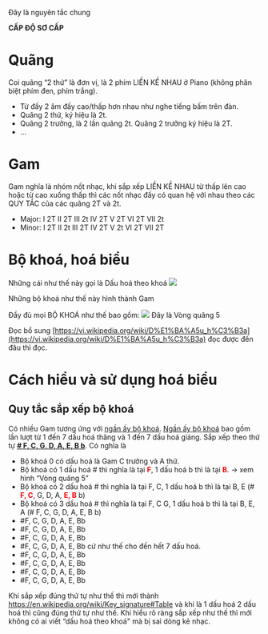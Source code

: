 Đây là nguyên tắc chung

**CẤP ĐỘ SƠ CẤP**

# Quãng

Coi quãng “2 thứ” là đơn vị, là 2 phím LIỀN KỀ NHAU ở Piano (không phân biệt phím đen, phím trắng).



* Từ đấy 2 âm đấy cao/thấp hơn nhau như nghe tiếng bấm trên đàn.
* Quãng 2 thứ, ký hiệu là 2t.
* Quãng 2 trưởng, là 2 lần quãng 2t. Quãng 2 trưởng ký hiệu là 2T.
* …


# Gam

Gam nghĩa là nhóm nốt nhạc, khi sắp xếp LIỀN KỀ NHAU từ thấp lên cao hoặc từ cao xuống thấp thì các nốt nhạc đấy có quan hệ với nhau theo các QUY TẮC của các quãng 2T và 2t.



* Major: I 2T II 2T III 2t IV 2T V 2T VI 2T VII 2t
* Minor: I 2T II 2t III 2T IV 2T V 2t VI 2T VII 2T


# Bộ khoá, hoá biểu

Những cái như thế này gọi là Dấu hoá theo khoá ![](https://seami.vn/wp-content/uploads/2017/07/Screenshot_8-1.jpg)

Những bộ khoá như thế này hình thành Gam

Đầy đủ mọi BỘ KHOÁ như thế bao gồm: ![](https://upload.wikimedia.org/wikipedia/commons/thumb/3/33/Circle_of_fifths_deluxe_4.svg/800px-Circle_of_fifths_deluxe_4.svg.png)
Đây là Vòng quãng 5

Đọc bổ sung [https://vi.wikipedia.org/wiki/D%E1%BA%A5u_h%C3%B3a](https://vi.wikipedia.org/wiki/D%E1%BA%A5u_h%C3%B3a) đọc được đến đâu thì đọc.


# Cách hiểu và sử dụng hoá biểu


## Quy tắc sắp xếp bộ khoá

Có nhiều Gam tương ứng với [ngần ấy bộ khoá](https://vi.wikipedia.org/wiki/D%E1%BA%A5u_h%C3%B3a#/media/T%E1%BA%ADp_tin:Circle_of_fifths_deluxe_4.svg). [Ngần ấy bộ khoá](https://vi.wikipedia.org/wiki/D%E1%BA%A5u_h%C3%B3a#/media/T%E1%BA%ADp_tin:Circle_of_fifths_deluxe_4.svg) bao gồm lần lượt từ 1 đến 7 dấu hoá thăng và 1 đến 7 dấu hoá giáng. Sắp xếp theo thứ tự **<span style="text-decoration:underline;"># F, C, G, D, A, E, B b</span>**. Có nghĩa là
- Bộ khoá 0 có dấu hoá là Gam C trưởng và A thứ.
- Bộ khoá có 1 dấu hoá # thì nghĩa là tại <span style="color: red; font-weight: bold">F</span>, 1 dấu hoá b thì là tại <span style="color: red; font-weight: bold">B</span>. → xem hình “Vòng quãng 5”
- Bộ khoá có 2 dấu hoá # thì nghĩa là tại F, C, 1 dấu hoá b thì là tại B, E (# <span style="color: red; font-weight: bold">F, C</span>, G, D, A, <span style="color: red; font-weight: bold">E, B</span> b)
- Bộ khoá có 3 dấu hoá # thì nghĩa là tại F, C G, 1 dấu hoá b thì là tại B, E, A (# F, C, G, D, A, E, B b)
- #F, C, G, D, A, E, Bb
- #F, C, G, D, A, E, Bb
- #F, C, G, D, A, E, Bb
- #F, C, G, D, A, E, Bb cứ như thế cho đến hết 7 dấu hoá.
- #F, C, G, D, A, E, Bb
- #F, C, G, D, A, E, Bb
- #F, C, G, D, A, E, Bb
- #F, C, G, D, A, E, Bb

Khi sắp xếp đúng thứ tự như thế thì mới thành
https://en.wikipedia.org/wiki/Key_signature#Table
và khi là 1 dấu hoá 2 dấu hoá thì cũng đúng thứ tự như thế. Khi hiểu rõ ràng sắp xếp như thế thì mới không có ai viết “dấu hoá theo khoá" mà bị sai dòng kẻ nhạc.
